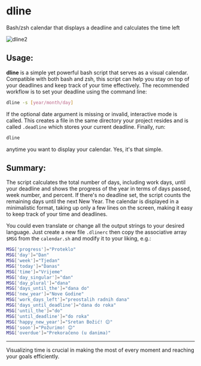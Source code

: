 # dline
Bash/zsh calendar that displays a deadline and calculates the time left

![dline2](https://user-images.githubusercontent.com/411471/217948366-1549e86d-e679-424e-956d-c0285ad24f8a.png)

## Usage:

**dline** is a simple yet powerful bash script that serves as a visual calendar. Compatible with both bash and zsh, this script can help you stay on top of your deadlines and keep track of your time effectively. The recommended workflow is to set your deadline using the command line: 

```bash
dline -s [year/month/day]
```

If the optional date argument is missing or invalid, interactive mode is called. This creates a file in the same directory your project resides and is called `.deadline` which stores your current deadline. Finally, run:

```bash
dline
```

anytime you want to display your calendar. Yes, it's that simple.

## Summary:

The script calculates the total number of days, including work days, until your deadline and shows the progress of the year in terms of days passed, week number, and percent. If there's no deadline set, the script counts the remaining days until the next New Year. The calendar is displayed in a minimalistic format, taking up only a few lines on the screen, making it easy to keep track of your time and deadlines.

You could even translate or change all the output strings to your desired language. Just create a new file `.dlinerc` then copy the associative array `$MSG` from the `calendar.sh` and modify it to your liking, e.g.:

```bash
MSG['progress']="Proteklo"
MSG['day']="Dan"
MSG['week']="Tjedan"
MSG['today']="Danas"
MSG['time']="Vrijeme"
MSG['day_singular']="dan"
MSG['day_plural']="dana"
MSG['days_until_the']="dana do"
MSG['new_year']="Nove Godine"
MSG['work_days_left']="preostalih radnih dana"
MSG['days_until_deadline']="dana do roka"
MSG['until_the']="do"
MSG['until_deadline']="do roka"
MSG['happy_new_year']="Sretan Božić! 😊"
MSG['soon']="Požurimo! 😊"
MSG['overdue']="Prekoračeno (u danima)"
```

---

Visualizing time is crucial in making the most of every moment and reaching your goals efficiently.
